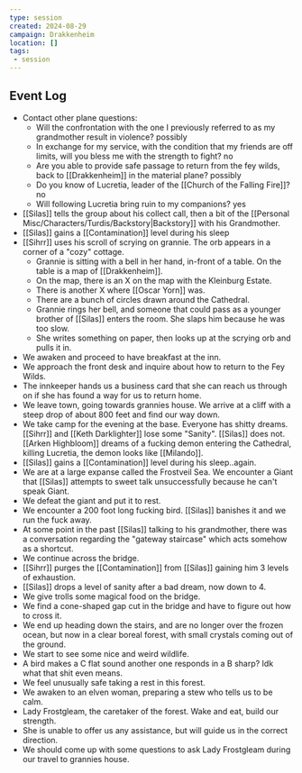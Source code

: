 ```yaml
---
type: session
created: 2024-08-29
campaign: Drakkenheim
location: []
tags:
 - session
---
```


## Event Log

- Contact other plane questions:
	- Will the confrontation with the one I previously referred to as my grandmother result in violence? possibly
	- In exchange for my service, with the condition that my friends are off limits, will you bless me with the strength to fight? no
	- Are you able to provide safe passage to return from the fey wilds, back to [[Drakkenheim]] in the material plane? possibly
	- Do you know of Lucretia, leader of the [[Church of the Falling Fire]]? no
	- Will following Lucretia bring ruin to my companions? yes
- [[Silas]] tells the group about his collect call, then a bit of the [[Personal Misc/Characters/Turdis/Backstory|Backstory]] with his Grandmother.
- [[Silas]] gains a [[Contamination]] level during his sleep
- [[Sihrr]] uses his scroll of scrying on grannie. The orb appears in a corner of a "cozy" cottage.
	- Grannie is sitting with a bell in her hand, in-front of a table. On the table is a map of [[Drakkenheim]].
	- On the map, there is an X on the map with the Kleinburg Estate.
	- There is another X where [[Oscar Yorn]] was.
	- There are a bunch of circles drawn around the Cathedral.
	- Grannie rings her bell, and someone that could pass as a younger brother of [[Silas]] enters the room. She slaps him because he was too slow.
	- She writes something on paper, then looks up at the scrying orb and pulls it in.
- We awaken and proceed to have breakfast at the inn.
- We approach the front desk and inquire about how to return to the Fey Wilds.
- The innkeeper hands us a business card that she can reach us through on if she has found a way for us to return home.
- We leave town, going towards grannies house. We arrive at a cliff with a steep drop of about 800 feet and find our way down.
- We take camp for the evening at the base. Everyone has shitty dreams. [[Sihrr]] and [[Keth Darklighter]] lose some "Sanity". [[Silas]] does not. [[Arken Highbloom]] dreams of a fucking demon entering the Cathedral, killing Lucretia, the demon looks like [[Milando]].
- [[Silas]] gains a [[Contamination]] level during his sleep..again.
- We are at a large expanse called the Frostveil Sea. We encounter a Giant that [[Silas]] attempts to sweet talk unsuccessfully because he can't speak Giant.
- We defeat the giant and put it to rest.
- We encounter a 200 foot long fucking bird. [[Silas]] banishes it and we run the fuck away.
- At some point in the past [[Silas]] talking to his grandmother, there was a conversation regarding the "gateway staircase" which acts somehow as a shortcut. 
- We continue across the bridge.
- [[Sihrr]] purges the [[Contamination]] from [[Silas]] gaining him 3 levels of exhaustion.
- [[Silas]] drops a level of sanity after a bad dream, now down to 4.
- We give trolls some magical food on the bridge.
- We find a cone-shaped gap cut in the bridge and have to figure out how to cross it.
- We end up heading down the stairs, and are no longer over the frozen ocean, but now in a clear boreal forest, with small crystals coming out of the ground.
- We start to see some nice and weird wildlife.
- A bird makes a C flat sound another one responds in a B sharp? Idk what that shit even means.
- We feel unusually safe taking a rest in this forest.
- We awaken to an elven woman, preparing a stew who tells us to be calm.
- Lady Frostgleam, the caretaker of the forest. Wake and eat, build our strength.
- She is unable to offer us any assistance, but will guide us in the correct direction.
- We should come up with some questions to ask Lady Frostgleam during our travel to grannies house.